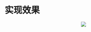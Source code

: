 

# 实现效果
<div align="center">
  <img src="https://github.com/Ljm200301/ljm/blob/main/pictures/Project6.png">
</div>

